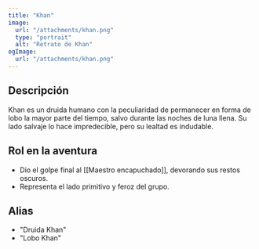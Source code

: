 ```yaml
---
title: "Khan"
image:
  url: "/attachments/khan.png"
  type: "portrait"
  alt: "Retrato de Khan"
ogImage:
  url: "/attachments/khan.png"
---
```


## Descripción
Khan es un druida humano con la peculiaridad de permanecer en forma de lobo la mayor parte del tiempo, salvo durante las noches de luna llena. Su lado salvaje lo hace impredecible, pero su lealtad es indudable.

## Rol en la aventura
- Dio el golpe final al [[Maestro encapuchado]], devorando sus restos oscuros.
- Representa el lado primitivo y feroz del grupo.

## Alias
- "Druida Khan"
- "Lobo Khan"
